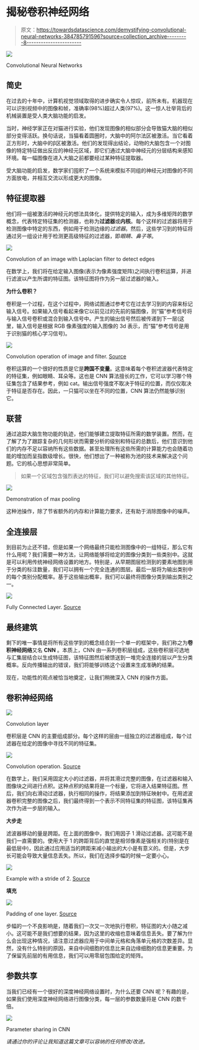 # 揭秘卷积神经网络

> 原文：<https://towardsdatascience.com/demystifying-convolutional-neural-networks-384785791596?source=collection_archive---------8----------------------->

![](img/58a571cb6d751fb8e475e0511acc2386.png)

Convolutional Neural Networks

## 简史

在过去的十年中，计算机视觉领域取得的进步确实令人惊叹，前所未有。机器现在可以识别视频中的图像和帧，准确率(98%)超过人类(97%)。这一惊人壮举背后的机械装置是受人类大脑功能的启发。

当时，神经学家正在对猫进行实验，他们发现图像的相似部分会导致猫大脑的相似部分变得活跃。换句话说，当猫看着圆圈时，大脑中的阿尔法区被激活。当它看着正方形时，大脑中的β区被激活。他们的发现得出结论，动物的大脑包含一个对图像的特定特征做出反应的神经元区域，即它们通过大脑中神经元的分层结构来感知环境。每一幅图像在进入大脑之前都要经过某种特征提取器。

受大脑功能的启发，数学家们囤积了一个系统来模拟不同组的神经元对图像的不同方面放电，并相互交流以形成更大的图像。

## 特征提取器

他们将一组被激活的神经元的想法具体化，提供特定的输入，成为多维矩阵的数学概念，代表特定特征集的检测器，也称为**过滤器**或**内核**。每个这样的过滤器将用于检测图像中特定的东西，例如用于检测边缘的*过滤器*。然后，这些学习到的特征将通过另一组设计用于检测更高级特征的过滤器，即*眼睛、鼻子等*。

![](img/3489616e34931255f502dbf1b692bfce.png)

Convolution of an image with Laplacian filter to detect edges

在数学上，我们将在给定输入图像(表示为像素强度矩阵)之间执行卷积运算，并进行滤波以产生所谓的特征图。该特征图将作为另一层过滤器的输入。

**为什么卷积？**

卷积是一个过程，在这个过程中，网络试图通过参考它在过去学习到的内容来标记输入信号。如果输入信号看起来像它以前见过的先前的猫图像，则“猫”参考信号将与输入信号卷积或混合到输入信号中。产生的输出信号然后被传递到下一层(这里，输入信号是根据 RGB 像素强度的输入图像的 3d 表示，而“猫”参考信号是用于识别猫的核心学习信号)。

![](img/6e621678298e1d14624be7a3ddf79a32.png)

Convolution operation of image and filter. [Source](https://www.google.com/url?sa=i&rct=j&q=&esrc=s&source=images&cd=&cad=rja&uact=8&ved=2ahUKEwiSooq_qbLdAhUHr48KHci2CPcQjB16BAgBEAQ&url=https%3A%2F%2Fanhvnn.wordpress.com%2F2018%2F02%2F01%2Fdeep-learning-computer-vision-and-convolutional-neural-networks%2F&psig=AOvVaw3D_1FfTTxQ8rjAQ2cP5o_w&ust=1536733702327424)

卷积运算的一个很好的性质是它是**跨国不变量**。这意味着每个卷积滤波器代表特定的特征集，例如眼睛、耳朵等。这也是 CNN 算法擅长的工作，它可以学习哪个特征集包含了结果参考，例如 cat。输出信号强度不取决于特征的位置，而仅仅取决于特征是否存在。因此，一只猫可以坐在不同的位置，CNN 算法仍然能够识别它。

## 联营

通过追踪大脑生物功能的轨迹，他们能够建立提取特征所需的数学装置。然而，在了解了为了跟踪复杂的几何形状而需要分析的级别和特征的总数后，他们意识到他们的内存不足以容纳所有这些数据。甚至处理所有这些所需的计算能力也会随着功能的增加而呈指数级增长。很快，他们想出了一种被称为池的技术来解决这个问题。它的核心思想非常简单。

> 如果一个区域包含强烈表达的特征，我们可以避免搜索该区域的其他特征。

![](img/35d733f25d6ed0b0bb4fe759433b7316.png)

Demonstration of max pooling

这种池操作，除了节省额外的内存和计算能力要求，还有助于消除图像中的噪声。

## 全连接层

到目前为止还不错，但是如果一个网络最终只能检测图像中的一组特征，那么它有什么用呢？我们需要一种方法，让网络能够将给定的图像分类到一些类别中。这就是可以利用传统神经网络设置的地方。特别是，从早期图层检测到的要素地图到用于分类的标注数量，我们可以拥有一个完全连通的图层。最后一层将为输出类别中的每个类别分配概率。基于这些输出概率，我们可以最终将图像分类到输出类别之一。

![](img/25e76ebce63cb5fb9c86d4b48c9f4c39.png)

Fully Connected Layer. [Source](https://www.google.com/url?sa=i&rct=j&q=&esrc=s&source=images&cd=&cad=rja&uact=8&ved=2ahUKEwiCmqSRr7LdAhUEKY8KHefjDZMQjB16BAgBEAQ&url=http%3A%2F%2Fshukra.cedt.iisc.ernet.in%2Fedwiki%2FNeural_Network_based_classification_of_traffic_signs&psig=AOvVaw10lXcVhPvts0qpYV_Qgihy&ust=1536735179279422)

## 最终建筑

剩下的唯一事情是将所有这些学到的概念结合到一个单一的框架中，我们称之为**卷积神经网络**又名 **CNN** 。本质上，CNN 由一系列卷积层组成，这些卷积层可选地与汇集层结合以生成特征图，该特征图然后被馈送到一堆完全连接的层以产生分类概率。反向传播输出的错误，我们将能够训练这个设置来生成准确的结果。

现在，功能性的观点被恰当地奠定，让我们稍微深入 CNN 的操作方面。

## 卷积神经网络

![](img/298faf3bfe77c7408aeabc8ac58a1267.png)

Convolution layer

卷积层是 CNN 的主要组成部分。每个这样的层由一组独立的过滤器组成，每个过滤器在给定的图像中寻找不同的特征集。

![](img/6fc1c83af43ef30261e51572949f7d2d.png)

Convolution operation. [Source](https://www.google.com/url?sa=i&rct=j&q=&esrc=s&source=images&cd=&cad=rja&uact=8&ved=2ahUKEwi3pb3V2_3dAhUGY48KHW4PDm4QjB16BAgBEAQ&url=https%3A%2F%2Fmedium.com%2Fmachine-learning-bites%2Fdeeplearning-series-convolutional-neural-networks-a9c2f2ee1524&psig=AOvVaw0h063FdhExCVR9Y1C3xdll&ust=1539324138377060)

在数学上，我们采用固定大小的过滤器，并将其滑过完整的图像，在过滤器和输入图像块之间进行点积。这种点积的结果将是一个标量，它将进入结果特征图。然后，我们向右滑动过滤器，执行相同的操作，将结果添加到特征映射中。在用滤波器卷积完整的图像之后，我们最终得到一个表示不同特征集的特征图，该特征集再次作为进一步层的输入。

**大步走**

滤波器移动的量是跨距。在上面的图像中，我们用因子 1 滑动过滤器。这可能不是我们一直需要的。使用大于 1 的跨距背后的直觉是相邻像素是强相关的(特别是在最低层中)，因此通过应用适当的跨距来减小输出的大小是有意义的。但是，大步长可能会导致大量信息丢失。所以，我们在选择步幅的时候一定要小心。

![](img/829bd0a55f855135c9b1a5c1178a60c3.png)

Example with a stride of 2\. [Source](https://www.google.co.in/url?sa=i&source=images&cd=&cad=rja&uact=8&ved=2ahUKEwjblbihjp_eAhVHpo8KHaq_CjMQjB16BAgBEAQ&url=https%3A%2F%2Findoml.com%2F2018%2F03%2F07%2Fstudent-notes-convolutional-neural-networks-cnn-introduction%2F&psig=AOvVaw3aJpkYPPqBuDtqvM_qJXSs&ust=1540471530232841)

**填充**

![](img/e381daf9ccfabcc01336264625381041.png)

Padding of one layer. [Source](https://www.google.co.in/url?sa=i&source=images&cd=&cad=rja&uact=8&ved=2ahUKEwjymYzWjp_eAhUMRY8KHSeyCV0QjB16BAgBEAQ&url=https%3A%2F%2Fblog.xrds.acm.org%2F2016%2F06%2Fconvolutional-neural-networks-cnns-illustrated-explanation%2F&psig=AOvVaw2OUPjpFyzLpgXsLg63meBb&ust=1540471686480309)

步幅的一个不良影响是，随着我们一次又一次地执行卷积，特征图的大小随之减小。这可能不是我们想要的结果，因为这里的收缩也意味着信息丢失。要了解为什么会出现这种情况，请注意过滤器应用于中间单元格和角落单元格的次数差异。显然，没有什么特别的原因，来自中间细胞的信息比来自边缘细胞的信息更重要。为了保留先前层的有用信息，我们可以用零层包围给定的矩阵。

## 参数共享

当我们已经有一个很好的深度神经网络设置时，为什么还要 CNN 呢？有趣的是，如果我们使用深度神经网络进行图像分类，每一层的参数数量将是 CNN 的数千倍。

![](img/2ef6a0309ad495dd79c6fbbde7405f6f.png)

Parameter sharing in CNN

*请通过你的评论让我知道这篇文章可以容纳的任何修改/改进。*